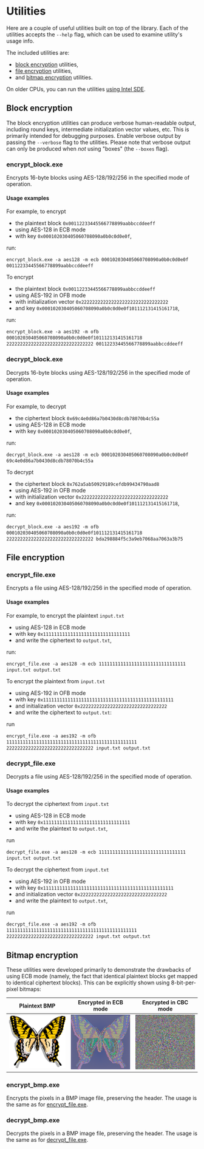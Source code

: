 # Utilities

Here are a couple of useful utilities built on top of the library.
Each of the utilities accepts the `--help` flag, which can be used to examine
utility's usage info.

The included utilities are:

* [block encryption](#block-encryption) utilities,
* [file encryption](#file-encryption) utilities,
* and [bitmap encryption](#bitmap-encryption) utilities.

On older CPUs, you can run the utilities
[using Intel SDE](../README.md#running-on-older-cpus).

## Block encryption

The block encryption utilities can produce verbose human-readable output,
including round keys, intermediate initialization vector values, etc.
This is primarily intended for debugging purposes.
Enable verbose output by passing the `--verbose` flag to the utilities.
Please note that verbose output can only be produced when *not* using "boxes"
(the `--boxes` flag).

### encrypt_block.exe

Encrypts 16-byte blocks using AES-128/192/256 in the specified mode of
operation.

#### Usage examples

For example, to encrypt

* the plaintext block `0x00112233445566778899aabbccddeeff`
* using AES-128 in ECB mode
* with key `0x000102030405060708090a0b0c0d0e0f`,

run:

    encrypt_block.exe -a aes128 -m ecb 000102030405060708090a0b0c0d0e0f 00112233445566778899aabbccddeeff

To encrypt

* the plaintext block `0x00112233445566778899aabbccddeeff`
* using AES-192 in OFB mode
* with initialization vector `0x22222222222222222222222222222222`
* and key `0x000102030405060708090a0b0c0d0e0f101112131415161718`,

run:

    encrypt_block.exe -a aes192 -m ofb 000102030405060708090a0b0c0d0e0f101112131415161718 22222222222222222222222222222222 00112233445566778899aabbccddeeff

### decrypt_block.exe

Decrypts 16-byte blocks using AES-128/192/256 in the specified mode of
operation.

#### Usage examples

For example, to decrypt

* the ciphertext block `0x69c4e0d86a7b0430d8cdb78070b4c55a`
* using AES-128 in ECB mode
* with key `0x000102030405060708090a0b0c0d0e0f`,

run:

    decrypt_block.exe -a aes128 -m ecb 000102030405060708090a0b0c0d0e0f 69c4e0d86a7b0430d8cdb78070b4c55a

To decrypt

* the ciphertext block `0x762a5ab50929189cefdb99434790aad8`
* using AES-192 in OFB mode
* with initialization vector `0x22222222222222222222222222222222`
* and key `0x000102030405060708090a0b0c0d0e0f101112131415161718`,

run:

    decrypt_block.exe -a aes192 -m ofb 000102030405060708090a0b0c0d0e0f101112131415161718 22222222222222222222222222222222 bda298884f5c3a9eb7068aa7063a3b75

## File encryption

### encrypt_file.exe

Encrypts a file using AES-128/192/256 in the specified mode of operation.

#### Usage examples

For example, to encrypt the plaintext `input.txt`

* using AES-128 in ECB mode
* with key `0x11111111111111111111111111111111`
* and write the ciphertext to `output.txt`,

run:

    encrypt_file.exe -a aes128 -m ecb 11111111111111111111111111111111 input.txt output.txt

To encrypt the plaintext from `input.txt`

* using AES-192 in OFB mode
* with key `0x111111111111111111111111111111111111111111111111`
* and initialization vector `0x22222222222222222222222222222222`
* and write the ciphertext to `output.txt`:

run

    encrypt_file.exe -a aes192 -m ofb 111111111111111111111111111111111111111111111111 22222222222222222222222222222222 input.txt output.txt

### decrypt_file.exe

Decrypts a file using AES-128/192/256 in the specified mode of operation.

#### Usage examples

To decrypt the ciphertext from `input.txt`

* using AES-128 in ECB mode
* with key `0x11111111111111111111111111111111`
* and write the plaintext to `output.txt`,

run

    decrypt_file.exe -a aes128 -m ecb 11111111111111111111111111111111 input.txt output.txt

To decrypt the ciphertext from `input.txt`

* using AES-192 in OFB mode
* with key `0x111111111111111111111111111111111111111111111111`
* and initialization vector `0x22222222222222222222222222222222`
* and write the plaintext to `output.txt`,

run

    decrypt_file.exe -a aes192 -m ofb 111111111111111111111111111111111111111111111111 22222222222222222222222222222222 input.txt output.txt

## Bitmap encryption

These utilities were developed primarily to demonstrate the drawbacks of using
ECB mode (namely, the fact that identical plaintext blocks get mapped to
identical ciphertext blocks).
This can be explicitly shown using 8-bit-per-pixel bitmaps:

Plaintext BMP | Encrypted in ECB mode | Encrypted in CBC mode
------------- | --------------------- | ---------------------
![Plaintext butterfly](bmp/butterfly.bmp?raw=true) | ![Ciphertext butterfly in ECB mode](bmp/cipherfly_ecb.bmp?raw=true) | ![Ciphertext butterfly in CBC mode](bmp/cipherfly_cbc.bmp?raw=true)

### encrypt_bmp.exe

Encrypts the pixels in a BMP image file, preserving the header.
The usage is the same as for [encrypt_file.exe](#encrypt_fileexe).

### decrypt_bmp.exe

Decrypts the pixels in a BMP image file, preserving the header.
The usage is the same as for [decrypt_file.exe](#decrypt_fileexe).

